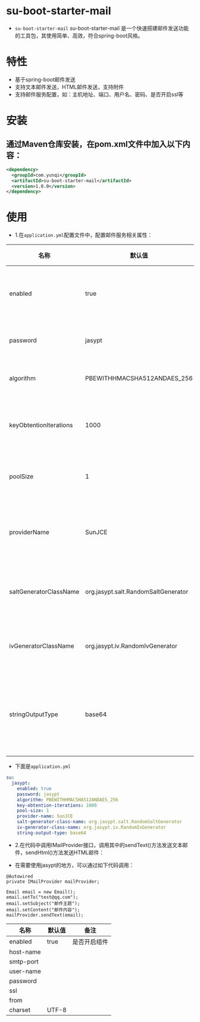 # su-boot-starter-mail

- `su-boot-starter-mail` su-boot-starter-mail 是一个快速搭建邮件发送功能的工具包，其使用简单、高效，符合spring-boot风格。

# 特性

- 基于spring-boot邮件发送
- 支持文本邮件发送，HTML邮件发送，支持附件
- 支持邮件服务配置，如：主机地址、端口、用户名、密码、是否开启ssl等


# 安装
## 通过Maven仓库安装，在pom.xml文件中加入以下内容：

```xml
<dependency>
  <groupId>com.yunqi</groupId>
  <artifactId>su-boot-starter-mail</artifactId>
  <version>1.0.0</version>
</dependency>
```

# 使用

- 1.在`application.yml`配置文件中，配置邮件服务相关属性：


| 名称 | 默认值              | 备注 |
| --- |------------------| --- |
| enabled | true             | 是否开启组件 |
| password | jasypt           | 加密密钥 |
| algorithm | PBEWITHHMACSHA512ANDAES_256 | 加密算法 |
| keyObtentionIterations | 1000             | 密钥获取次数 |
| poolSize | 1                | 密钥池大小 |
| providerName | SunJCE                | 加密提供者名称 |
| saltGeneratorClassName | org.jasypt.salt.RandomSaltGenerator              | Salt生成器类名 |
| ivGeneratorClassName | org.jasypt.iv.RandomIvGenerator           | IV生成器类名 |
| stringOutputType | base64           | 加密字符串输出类型 |

- 下面是`application.yml`

```yml
su:
  jasypt:
    enabled: true
    password: jasypt
    algorithm: PBEWITHHMACSHA512ANDAES_256
    key-obtention-iterations: 1000
    pool-size: 1
    provider-name: SunJCE
    salt-generator-class-name: org.jasypt.salt.RandomSaltGenerator
    iv-generator-class-name: org.jasypt.iv.RandomIvGenerator
    string-output-type: base64
```


- 2.在代码中调用IMailProvider接口，调用其中的sendText()方法发送文本邮件，sendHtml()方法发送HTML邮件：

- 在需要使用jasypt的地方，可以通过如下代码调用：

```
@Autowired
private IMailProvider mailProvider;

Email email = new Email();
email.setTo("test@qq.com");
email.setSubject("邮件主题");
email.setContent("邮件内容");
mailProvider.sendText(email);
```



| 名称        | 默认值             | 备注 |
|-----------|-----------------| --- |
| enabled   | true            | 是否开启组件 |
| host-name |           |  |
| smtp-port |  |  |
| user-name |             |  |
| password  |                |  |
| ssl       |           |  |
| from      |            | |
| charset   | UTF-8          |  |
